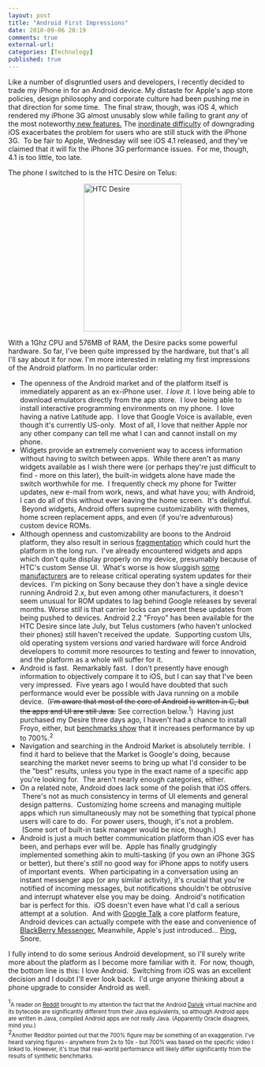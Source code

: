 ```yaml
---
layout: post
title: "Android First Impressions"
date: 2010-09-06 20:19
comments: true
external-url:
categories: [Technology]
published: true
---
```

Like a number of disgruntled users and developers, I recently decided to trade my iPhone in for an Android device.  My distaste for Apple's app store policies, design philosophy and corporate culture had been pushing me in that direction for some time.  The final straw, though, was iOS 4, which rendered my iPhone 3G almost unusably slow while failing to grant <em>any </em>of the most noteworthy<a title="new features." href="http://www.apple.com/iphone/ios4/" target="_blank"> new features.</a> The <a title="My iPhone Debacle" href="http://www.mlindgren.ca/archives/79">inordinate difficulty</a> of downgrading iOS exacerbates the problem for users who are still stuck with the iPhone 3G.  To be fair to Apple, Wednesday will see iOS 4.1 released, and they've claimed that it will fix the iPhone 3G performance issues.  For me, though, 4.1 is too little, too late.<!--more-->

The phone I switched to is the HTC Desire on Telus:

<img class="aligncenter size-full wp-image-152" style="display: block;
margin-left: auto; margin-right: auto;" src="/images/htc-desire.png" alt="HTC Desire" width="198" height="300" />

With a 1Ghz CPU and 576MB of RAM, the Desire packs some powerful hardware.  So far, I've been quite impressed by the hardware, but that's all I'll say about it for now.  I'm more interested in relating my first impressions of the Android platform.  In no particular order:
<ul>
	<li>The openness of the Android market and of the platform itself is immediately apparent as an ex-iPhone user.  <em>I love it.</em> I love being able to download emulators directly from the app store.  I love being able to install interactive programming environments on my phone.  I love having a native Latitude app.  I love that Google Voice is available, even though it's currently US-only.  Most of all, I love that neither Apple nor any other company can tell me what I can and cannot install on my phone.</li>
	<li>Widgets provide an extremely convenient way to access information without having to switch between apps.  While there aren't as many widgets available as I wish there were (or perhaps they're just difficult to find - more on this later), the built-in widgets alone have made the switch worthwhile for me.  I frequently check my phone for Twitter updates, new e-mail from work, news, and what have you; with Android, I can do all of this without ever leaving the home screen.  It's delightful.  Beyond widgets, Android offers supreme customizability with themes, home screen replacement apps, and even (if you're adventurous) custom device ROMs.</li>
	<li>Although openness and customizability are boons to the Android platform, they also result in serious <a href="http://www.zdnet.com/blog/hardware/android-fragmentation-is-real/8499">fragmentation</a> which could hurt the platform in the long run.  I've already encountered widgets and apps which don't quite display properly on my device, presumably because of HTC's custom Sense UI.  What's worse is how sluggish <a href="http://www.sonyericsson.com/cws/cws/home?cc=ca&amp;lc=en">some manufacturers</a> are to release critical operating system updates for their devices.  I'm picking on Sony because they don't have a single device running Android 2.x, but even among other manufacturers, it doesn't seem unusual for ROM updates to lag behind Google releases by several months. Worse <em>still </em>is that carrier locks can prevent these updates from being pushed to devices.  Android 2.2 "Froyo" has been available for the HTC Desire since late July, but Telus customers (who haven't unlocked their phones) still haven't received the update.  Supporting custom UIs, old operating system versions <em>and </em>varied hardware will force Android developers to commit more resources to testing and fewer to innovation, and the platform as a whole will suffer for it.</li>
	<li>Android is fast.  Remarkably fast.  I don't presently have enough information to objectively compare it to iOS, but I can say that I've been very impressed.  Five years ago I would have doubted that such performance would ever be possible with Java running on a mobile device.  (<span style="text-decoration: line-through;">I'm aware that most of the core of Android is written in C, but the apps and UI are still Java.</span> See correction below.<sup>1</sup>)  Having just purchased my Desire three days ago, I haven't had a chance to install Froyo, either, but <a href="http://www.youtube.com/watch?v=utnYpybdIKo" target="_blank">benchmarks show</a> that it increases performance by up to 700%.<sup>2</sup></li>
	<li>Navigation and searching in the Android Market is absolutely terrible.  I find it hard to believe that the Market is Google's doing, because searching the market never seems to bring up what I'd consider to be the "best" results, unless you type in the exact name of a specific app you're looking for.  The aren't nearly enough categories, either.</li>
	<li>On a related note, Android does lack some of the polish that iOS offers.  There's not as much consistency in terms of UI elements and general design patterns.  Customizing home screens and managing multiple apps which run simultaneously may not be something that typical phone users will care to do.  For power users, though, it's not a problem.  (Some sort of built-in task manager would be nice, though.)</li>
	<li>Android is just a much better communication platform than iOS ever has been, and perhaps ever will be.  Apple has finally grudgingly implemented something akin to multi-tasking (if you own an iPhone 3GS or better), but there's <em>still </em>no good way for iPhone apps to notify users of important events.  When participating in a conversation using an instant messenger app (or any similar activity), it's crucial that you're notified of incoming messages, but notifications shouldn't be obtrusive and interrupt whatever else you may be doing.  Android's notification bar is perfect for this.  iOS doesn't even have what I'd call a serious attempt at a solution.  And with <a href="http://www.google.com/talk/" target="_blank">Google Talk</a> a core platform feature, Android devices can actually compete with the ease and convenience of <a href="http://na.blackberry.com/devices/features/im/blackberry_messenger.jsp" target="_blank">BlackBerry Messenger.</a> Meanwhile, Apple's just introduced... <a href="http://www.apple.com/itunes/ping/" target="_blank">Ping.</a> Snore.</li>
</ul>
I fully intend to do some serious Android development, so I'll surely write more about the platform as I become more familiar with it.  For now, though, the bottom line is this: I love Android.  Switching from iOS was an excellent decision and I doubt I'll ever look back.  I'd urge anyone thinking about a phone upgrade to consider Android as well.

<sup>1</sup><span style="font-size: 0.8em;">A reader on <a href="http://www.reddit.com/r/Android/comments/dafec/android_first_impressions_from_an_exiphone/" target="_blank" title="Reddit">Reddit</a> brought to my attention the fact that the Android <a href="http://en.wikipedia.org/wiki/Dalvik_%28software%29" target="_blank" title="Dalvik">Dalvik</a> virtual machine and its bytecode are significantly different from their Java equivalents, so although Android apps are written in Java, compiled Android apps are not really Java.  (Apparently Oracle disagrees, mind you.)</span>  
<sup>2</sup><span style="font-size: 0.8em;">Another Redditor pointed out that the 700% figure may be something of an exaggeration.  I've heard varying figures - anywhere from 2x to 10x - but 700% was based on the specific video I linked to.  However, it's true that real-world performance will likely differ significantly from the results of synthetic benchmarks.</span>
